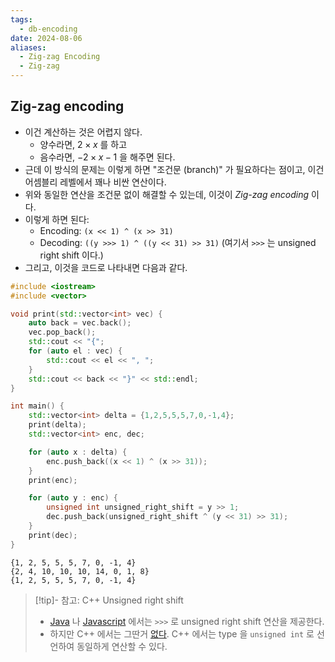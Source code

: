 ```yaml
---
tags:
  - db-encoding
date: 2024-08-06
aliases:
  - Zig-zag Encoding
  - Zig-zag
---
```

## Zig-zag encoding

- 이건 계산하는 것은 어렵지 않다.
	- 양수라면, $2 \times x$ 를 하고
	- 음수라면, $-2 \times x - 1$ 을 해주면 된다.
- 근데 이 방식의 문제는 이렇게 하면 "조건문 (branch)" 가 필요하다는 점이고, 이건 어셈블리 레벨에서 꽤나 비싼 연산이다.
- 위와 동일한 연산을 조건문 없이 해결할 수 있는데, 이것이 *Zig-zag encoding* 이다.
- 이렇게 하면 된다:
	- Encoding: `(x << 1) ^ (x >> 31)`
	- Decoding: `((y >>> 1) ^ ((y << 31) >> 31)` (여기서 `>>>` 는 unsigned right shift 이다.)
- 그리고, 이것을 코드로 나타내면 다음과 같다.

```cpp
#include <iostream>
#include <vector>

void print(std::vector<int> vec) {
	auto back = vec.back();
	vec.pop_back();
	std::cout << "{";
	for (auto el : vec) {
		std::cout << el << ", ";
	}
	std::cout << back << "}" << std::endl;
}

int main() {
	std::vector<int> delta = {1,2,5,5,5,7,0,-1,4};
	print(delta);
	std::vector<int> enc, dec;

	for (auto x : delta) {
		enc.push_back((x << 1) ^ (x >> 31));
	}
	print(enc);

	for (auto y : enc) {
		unsigned int unsigned_right_shift = y >> 1;
		dec.push_back(unsigned_right_shift ^ (y << 31) >> 31);
	}
	print(dec);
}
```

```
{1, 2, 5, 5, 5, 7, 0, -1, 4}
{2, 4, 10, 10, 10, 14, 0, 1, 8}
{1, 2, 5, 5, 5, 7, 0, -1, 4}
```

> [!tip]- 참고: C++ Unsigned right shift
> - [Java](https://www.javatpoint.com/unsigned-right-shift-operator-in-java) 나 [Javascript](https://developer.mozilla.org/en-US/docs/Web/JavaScript/Reference/Operators/Unsigned_right_shift) 에서는 `>>>` 로 unsigned right shift 연산을 제공한다.
> - 하지만 C++ 에서는 그딴거 [없다](https://stackoverflow.com/a/2429490). C++ 에서는 type 을 `unsigned int` 로 선언하여 동일하게 연산할 수 있다.